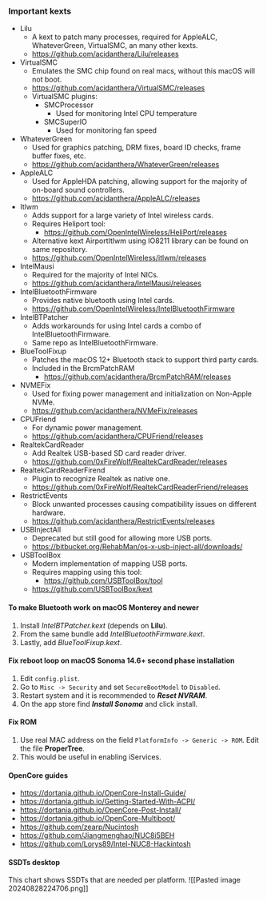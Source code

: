 ### Important kexts
- Lilu
	- A kext to patch many processes, required for AppleALC, WhateverGreen, VirtualSMC, an many other kexts.
	- https://github.com/acidanthera/Lilu/releases
- VirtualSMC
	- Emulates the SMC chip found on real macs, without this macOS will not boot.
	- https://github.com/acidanthera/VirtualSMC/releases
	- VirtualSMC plugins:
		- SMCProcessor
			- Used for monitoring Intel CPU temperature
		- SMCSuperIO
			- Used for monitoring fan speed
- WhateverGreen
	- Used for graphics patching, DRM fixes, board ID checks, frame buffer fixes, etc.
	- https://github.com/acidanthera/WhateverGreen/releases
- AppleALC
	- Used for AppleHDA patching, allowing support for the majority of on-board sound controllers.
	- https://github.com/acidanthera/AppleALC/releases
- Itlwm
	- Adds support for a large variety of Intel wireless cards.
	- Requires Heliport tool:
		- https://github.com/OpenIntelWireless/HeliPort/releases
	- Alternative kext AirportItlwm using IO8211 library can be found on same repository.
	- https://github.com/OpenIntelWireless/itlwm/releases
- IntelMausi
	- Required for the majority of Intel NICs.
	- https://github.com/acidanthera/IntelMausi/releases
- IntelBluetoothFirmware
	- Provides native bluetooth using Intel cards.
	- https://github.com/OpenIntelWireless/IntelBluetoothFirmware
- IntelBTPatcher
	- Adds workarounds for using Intel cards a combo of IntelBluetoothFirmware.
	- Same repo as IntelBluetoothFirmware.
- BlueToolFixup
	- Patches the macOS 12+ Bluetooth stack to support third party cards.
	- Included in the BrcmPatchRAM
		- https://github.com/acidanthera/BrcmPatchRAM/releases
- NVMEFix
	- Used for fixing power management and initialization on Non-Apple NVMe.
	- https://github.com/acidanthera/NVMeFix/releases
- CPUFriend
	- For dynamic power management.
	- https://github.com/acidanthera/CPUFriend/releases
- RealtekCardReader
	- Add Realtek USB-based SD card reader driver.
	- https://github.com/0xFireWolf/RealtekCardReader/releases
- RealtekCardReaderFirend
	- Plugin to recognize Realtek as native one.
	- https://github.com/0xFireWolf/RealtekCardReaderFriend/releases
- RestrictEvents
	- Block unwanted processes causing compatibility issues on different hardware.
	- https://github.com/acidanthera/RestrictEvents/releases
- USBInjectAll
	- Deprecated but still good for allowing more USB ports.
	- https://bitbucket.org/RehabMan/os-x-usb-inject-all/downloads/
- USBToolBox
	- Modern implementation of mapping USB ports.
	- Requires mapping using this tool:
		- https://github.com/USBToolBox/tool
	- https://github.com/USBToolBox/kext


#### To make Bluetooth work on macOS Monterey and newer
1. Install *IntelBTPatcher.kext* (depends on **Lilu**).
2. From the same bundle add *IntelBluetoothFirmware.kext*.
3. Lastly, add *BlueToolFixup.kext*.
#### Fix reboot loop on macOS Sonoma 14.6+ second phase installation
1. Edit `config.plist`.
2. Go to `Misc -> Security` and set `SecureBootModel` to `Disabled`.
3. Restart system and it is recommended to ***Reset NVRAM***.
4. On the app store find ***Install Sonoma*** and click install.
#### Fix ROM
1. Use real MAC address on the field `PlatformInfo -> Generic -> ROM`. Edit the file **ProperTree**.
2. This would be useful in enabling iServices.
#### OpenCore guides
- https://dortania.github.io/OpenCore-Install-Guide/
- https://dortania.github.io/Getting-Started-With-ACPI/
- https://dortania.github.io/OpenCore-Post-Install/
- https://dortania.github.io/OpenCore-Multiboot/
- https://github.com/zearp/Nucintosh
- https://github.com/Jiangmenghao/NUC8i5BEH
- https://github.com/Lorys89/Intel-NUC8-Hackintosh
#### SSDTs desktop
This chart shows SSDTs that are needed per platform.
![[Pasted image 20240828224706.png]]
